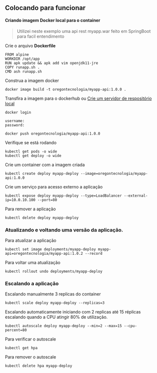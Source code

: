 ## Colocando para funcionar

#### Criando imagem Docker local para o container

> Utilizei neste exemplo uma api rest myapp.war feito em SpringBoot para facil entendimento

Crie o arquivo **Dockerfile**
```
FROM alpine
WORKDIR /opt/app
RUN apk update && apk add vim openjdk11-jre
COPY runapp.sh .
CMD ash runapp.sh
```

Construa a imagem docker
```
docker image build -t oregontecnologia/myapp-api:1.0.0 .
```

Transfira a imagem para o dockerhub ou [Crie um servidor de respositório local](11-server-registry-local.md)
```
docker login

username:
password:

docker push oregontecnologia/myapp-api:1.0.0
```

Verifique se está rodando
```
kubectl get pods -o wide
kubectl get deploy -o wide
```

Crie um container com a imagem criada
```
kubectl create deploy myapp-deploy --image=oregontecnologia/myapp-api:1.0.0
```

Crie um serviço para acesso externo a aplicação
```
kubectl expose deploy myapp-deploy --type=LoadBalancer --external-ip=10.0.10.100 --port=80
```

Para remover a aplicação
```
kubectl delete deploy myapp-deploy
```

### Atualizando e voltando uma versão da aplicação.

Para atualizar a aplicação
```
kubectl set image deployments/myapp-deploy myapp-api=oregontecnologia/myapp-api:1.0.2 --record
```

Para voltar uma atualização
```
kubectl rollout undo deployments/myapp-deploy

```

### Escalando a aplicação

Escalando manualmente 3 replicas do container
```
kubectl scale deploy myapp-deploy --replicas=3
```

Escalando automaticamente iniciando com 2 replicas até 15 réplicas escalando quando a CPU atingir 80% de utilização.
```
kubectl autoscale deploy myapp-deploy --min=2 --max=15 --cpu-percent=80
```

Para verificar o autoscale
```
kubectl get hpa
```

Para remover o autoscale
```
kubectl delete hpa myapp-deploy
```
